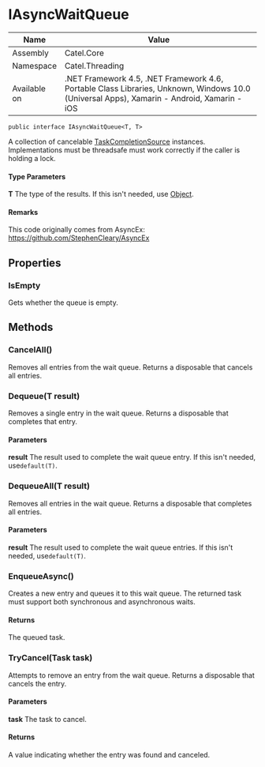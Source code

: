 

# IAsyncWaitQueue

Name|Value
---|---
Assembly|Catel.Core
Namespace|Catel.Threading
Available on|.NET Framework 4.5, .NET Framework 4.6, Portable Class Libraries, Unknown, Windows 10.0 (Universal Apps), Xamarin - Android, Xamarin - iOS

```
public interface IAsyncWaitQueue<T, T>
```

A collection of cancelable [TaskCompletionSource](#) instances. Implementations must be threadsafe must work correctly if the caller is holding a lock.

#### Type Parameters

**T**
The type of the results. If this isn't needed, use [Object](#).

#### Remarks

This code originally comes from AsyncEx: https://github.com/StephenCleary/AsyncEx



## Properties

### IsEmpty

Gets whether the queue is empty.



## Methods

### CancelAll()

Removes all entries from the wait queue. Returns a disposable that cancels all entries.



### Dequeue(T result)

Removes a single entry in the wait queue. Returns a disposable that completes that entry.

#### Parameters

**result**
The result used to complete the wait queue entry. If this isn't needed, use`default(T)`.



### DequeueAll(T result)

Removes all entries in the wait queue. Returns a disposable that completes all entries.

#### Parameters

**result**
The result used to complete the wait queue entries. If this isn't needed, use`default(T)`.



### EnqueueAsync()

Creates a new entry and queues it to this wait queue. The returned task must support both synchronous and asynchronous waits.

#### Returns

The queued task.



### TryCancel(Task task)

Attempts to remove an entry from the wait queue. Returns a disposable that cancels the entry.

#### Parameters

**task**
The task to cancel.

#### Returns

A value indicating whether the entry was found and canceled.



